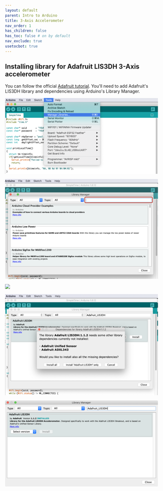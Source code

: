 ```yaml
---
layout: default
parent: Intro to Arduino
title: 3-Axis Accelerometer
nav_order: 1
has_children: false
has_toc: false # on by default
nav_exclude: true
usetocbot: true
---
```


## Installing library for Adafruit LIS3DH 3-Axis accelerometer
You can follow the official [Adafruit tutorial](https://learn.adafruit.com/adafruit-lis3dh-triple-axis-accelerometer-breakout). You'll need to add Adafruit's LIS3DH library and dependencies using Arduino's Library Manager.

![](assets/images/ArduinoIDE_LibraryManager.png)

![](assets/images/ArduinoIDE_LibraryManagerFieldHighlighted.png)

![](assets/images/ArduinoIDE_LibraryManager_AdafruitLIS3DH.png)

![](assets/images/ArduinoIDE_LibraryManager_InstallAllLIS3DHDependencies.png)

![](assets/images/ArduinoIDE_LibraryManager_ShowingAdafruitLIS3DHLibInstalled.png)
